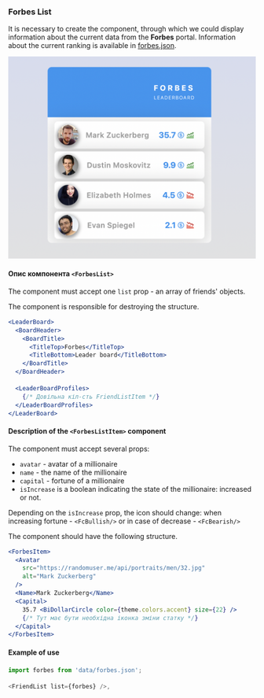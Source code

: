 ### Forbes List

It is necessary to create the <ForbesList> component, through which we could
display information about the current data from the **Forbes** portal.
Information about the current ranking is available in
[forbes.json](./src/data/forbes.json).

![Preview](./assets/ForbesList.png)

#### Опис компонента `<ForbesList>`

The component must accept one `list` prop - an array of friends' objects.

The component is responsible for destroying the structure.

```jsx
<LeaderBoard>
  <BoardHeader>
    <BoardTitle>
      <TitleTop>Forbes</TitleTop>
      <TitleBottom>Leader board</TitleBottom>
    </BoardTitle>
  </BoardHeader>

  <LeaderBoardProfiles>
    {/* Довільна кіл-сть FriendListItem */}
  </LeaderBoardProfiles>
</LeaderBoard>
```

#### Description of the `<ForbesListItem>` component

The component must accept several props:

- `avatar` - avatar of a millionaire
- `name` - the name of the millionaire
- `capital` - fortune of a millionaire
- `isIncrease` is a boolean indicating the state of the millionaire: increased
  or not.

Depending on the `isIncrease` prop, the icon should change: when increasing
fortune - `<FcBullish/>` or in case of decrease - `<FcBearish/>`

The component should have the following structure.

```jsx
<ForbesItem>
  <Avatar
    src="https://randomuser.me/api/portraits/men/32.jpg"
    alt="Mark Zuckerberg"
  />
  <Name>Mark Zuckerberg</Name>
  <Capital>
    35.7 <BiDollarCircle color={theme.colors.accent} size={22} />
    {/* Тут має бути необхідна іконка зміни статку */}
  </Capital>
</ForbesItem>
```

#### Example of use

```js
import forbes from 'data/forbes.json';

<FriendList list={forbes} />,
```
